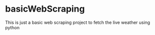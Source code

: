 # basicWebScraping
This is just a basic web scraping project to fetch the live weather using python
